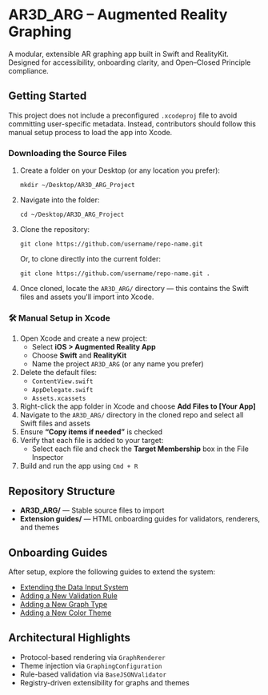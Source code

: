 
<body>

  <h1>AR3D_ARG – Augmented Reality Graphing</h1>
  <p>A modular, extensible AR graphing app built in Swift and RealityKit. Designed for accessibility, onboarding clarity, and Open–Closed Principle compliance.</p>

  <h2>Getting Started</h2>
  <p>This project does not include a preconfigured <code>.xcodeproj</code> file to avoid committing user-specific metadata. Instead, contributors should follow this manual setup process to load the app into Xcode.</p>

  <h3>Downloading the Source Files</h3>
  <ol>
    <li>Create a folder on your Desktop (or any location you prefer):
      <pre><code>mkdir ~/Desktop/AR3D_ARG_Project</code></pre>
    </li>
    <li>Navigate into the folder:
      <pre><code>cd ~/Desktop/AR3D_ARG_Project</code></pre>
    </li>
    <li>Clone the repository:
      <pre><code>git clone https://github.com/username/repo-name.git</code></pre>
      <p>Or, to clone directly into the current folder:</p>
      <pre><code>git clone https://github.com/username/repo-name.git .</code></pre>
    </li>
    <li>Once cloned, locate the <code>AR3D_ARG/</code> directory — this contains the Swift files and assets you'll import into Xcode.</li>
  </ol>

  <h3>🛠️ Manual Setup in Xcode</h3>
  <ol>
    <li>Open Xcode and create a new project:
      <ul>
        <li>Select <strong>iOS > Augmented Reality App</strong></li>
        <li>Choose <strong>Swift</strong> and <strong>RealityKit</strong></li>
        <li>Name the project <code>AR3D_ARG</code> (or any name you prefer)</li>
      </ul>
    </li>
    <li>Delete the default files:
      <ul>
        <li><code>ContentView.swift</code></li>
        <li><code>AppDelegate.swift</code></li>
        <li><code>Assets.xcassets</code></li>
      </ul>
    </li>
    <li>Right-click the app folder in Xcode and choose <strong>Add Files to [Your App]</strong></li>
    <li>Navigate to the <code>AR3D_ARG/</code> directory in the cloned repo and select all Swift files and assets</li>
    <li>Ensure <strong>“Copy items if needed”</strong> is checked</li>
    <li>Verify that each file is added to your target:
      <ul>
        <li>Select each file and check the <strong>Target Membership</strong> box in the File Inspector</li>
      </ul>
    </li>
    <li>Build and run the app using <code>Cmd + R</code></li>
  </ol>

  <h2>Repository Structure</h2>
  <ul>
    <li><strong>AR3D_ARG/</strong> — Stable source files to import</li>
    <li><strong>Extension guides/</strong> — HTML onboarding guides for validators, renderers, and themes</li>
  </ul>

  <h2>Onboarding Guides</h2>
  <p>After setup, explore the following guides to extend the system:</p>
  <ul>
    <li><a href="Extension guides/ExtendDataInputSystem.html">Extending the Data Input System</a></li>
    <li><a href="Extension guides/AddValidationRule.html">Adding a New Validation Rule</a></li>
    <li><a href="Extension guides/AddGraphType.html">Adding a New Graph Type</a></li>
    <li><a href="Extension guides/AddColorTheme.html">Adding a New Color Theme</a></li>
  </ul>

  <h2>Architectural Highlights</h2>
  <ul>
    <li>Protocol-based rendering via <code>GraphRenderer</code></li>
    <li>Theme injection via <code>GraphingConfiguration</code></li>
    <li>Rule-based validation via <code>BaseJSONValidator</code></li>
    <li>Registry-driven extensibility for graphs and themes</li>
  </ul>
</body>
